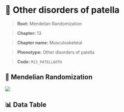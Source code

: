 # 🧪 Other disorders of patella

> **Root:** Mendelian Randomization

> **Chapter:** 13  

> **Chapter name:** Musculoskeletal

> **Phenotype:** Other disorders of patella  

> **Code:** `M13_PATELLAOTH`

## 🧬 Mendelian Randomization  

<img src="/MR/Figures/Forward/M13_PATELLAOTH.png"/>

## 📊 Data Table

<CsvTableMRF src="/public/MR/Data/Forward/M13_PATELLAOTH.csv"/>

